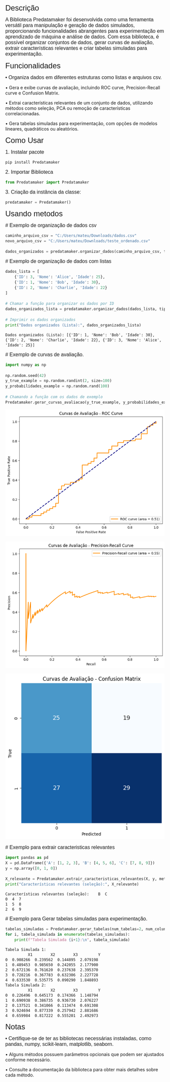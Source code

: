 <span style="font-family: 'Ariel', sans-serif; font-size: 24px;">Descrição</span>



<span style="font-family: 'Ariel', sans-serif; font-size: 16px;">A Biblioteca Predatamaker foi desenvolvida como uma ferramenta versátil para manipulação e geração de dados simulados, proporcionando funcionalidades abrangentes para experimentação em aprendizado de máquina e análise de dados. Com essa biblioteca, é possível organizar conjuntos de dados, gerar curvas de avaliação, extrair características relevantes e criar tabelas simuladas para experimentação.</span>

<span style="font-family: 'Ariel', sans-serif; font-size: 24px;">Funcionalidades</span>




<span style="font-family: 'Ariel', sans-serif; font-size: 16px;">• Organiza dados em diferentes estruturas como listas e arquivos csv.

• Gera e exibe curvas de avaliação, incluindo ROC curve, Precision-Recall curve e Confusion Matrix.

• Extrai características relevantes de um conjunto de dados, utilizando métodos como seleção, PCA ou remoção de características correlacionadas.

• Gera tabelas simuladas para experimentação, com opções de modelos lineares, quadráticos ou aleatórios.</span>

<span style="font-family: 'Ariel', sans-serif; font-size: 24px;">Como Usar</span>

<span style="font-family: 'Ariel', sans-serif; font-size: 16px;">1. Instalar pacote</span>

```python
pip install Predatamaker
```

<span style="font-family: 'Ariel', sans-serif; font-size: 16px;">2. Importar Biblioteca</span>


```python
from Predatamaker import Predatamaker
```

<span style="font-family: 'Ariel', sans-serif; font-size: 16px;">3. Criação da instância da classe:</span>





```python
predatamaker = Predatamaker()
```

<span style="font-family: 'Ariel', sans-serif; font-size: 24px;">Usando metodos</span>

<span style="font-family: 'Ariel', sans-serif; font-size: 16px;"># Exemplo de organização de dados csv</span>


```python
caminho_arquivo_csv = "C:/Users/mateu/Downloads/dados.csv"
novo_arquivo_csv = "C:/Users/mateu/Downloads/teste_ordenado.csv"

dados_organizados = predatamaker.organizar_dados(caminho_arquivo_csv, tipo_estrutura='csv', chave_ordenacao='IDADE',novo_arquivo=novo_arquivo_csv)
```

<span style="font-family: 'Ariel', sans-serif; font-size: 16px;"># Exemplo de organização de dados com listas</span>


```python
dados_lista = [
    {'ID': 3, 'Nome': 'Alice', 'Idade': 25},
    {'ID': 1, 'Nome': 'Bob', 'Idade': 30},
    {'ID': 2, 'Nome': 'Charlie', 'Idade': 22}
]

# Chamar a função para organizar os dados por ID
dados_organizados_lista = predatamaker.organizar_dados(dados_lista, tipo_estrutura='lista', chave_ordenacao='ID')

# Imprimir os dados organizados
print("Dados organizados (Lista):", dados_organizados_lista)
```

    Dados organizados (Lista): [{'ID': 1, 'Nome': 'Bob', 'Idade': 30}, {'ID': 2, 'Nome': 'Charlie', 'Idade': 22}, {'ID': 3, 'Nome': 'Alice', 'Idade': 25}]
    

<span style="font-family: 'Ariel', sans-serif; font-size: 16px;"># Exemplo de curvas de avaliação.</span>


```python
import numpy as np

np.random.seed(42)
y_true_example = np.random.randint(2, size=100)
y_probabilidades_example = np.random.rand(100)

# Chamando a função com os dados de exemplo
Predatamaker.gerar_curvas_avaliacao(y_true_example, y_probabilidades_example)
```


    
![png](README_files/README_15_0.png)
    



    
![png](README_files/README_15_1.png)
    



    
![png](README_files/README_15_2.png)
    


<span style="font-family: 'Ariel', sans-serif; font-size: 16px;"># Exemplo para extrair caracteristicas relevantes</span>


```python
import pandas as pd
X = pd.DataFrame({'A': [1, 2, 3], 'B': [4, 5, 6], 'C': [7, 8, 9]})
y = np.array([0, 1, 0])

X_relevante = Predatamaker.extrair_caracteristicas_relevantes(X, y, metodo='selecao', k=2)
print("Características relevantes (seleção):", X_relevante)
```

    Características relevantes (seleção):    B  C
    0  4  7
    1  5  8
    2  6  9
    

<span style="font-family: 'Ariel', sans-serif; font-size: 16px;"># Exemplo para Gerar tabelas simuladas para experimentação.</span>


```python
tabelas_simuladas = Predatamaker.gerar_tabelas(num_tabelas=2, num_colunas=3, num_amostras=5, modelo='linear', coeficientes=[2, 1, 0.5])
for i, tabela_simulada in enumerate(tabelas_simuladas):
    print(f"Tabela Simulada {i+1}:\n", tabela_simulada)
```

    Tabela Simulada 1:
              X1        X2        X3         Y
    0  0.908266  0.239562  0.144895  2.079198
    1  0.489453  0.985650  0.242055  2.177900
    2  0.672136  0.761620  0.237638  2.395370
    3  0.728216  0.367783  0.632306  2.227728
    4  0.633530  0.535775  0.090290  1.848893
    Tabela Simulada 2:
              X1        X2        X3         Y
    0  0.226496  0.645173  0.174366  1.148794
    1  0.690938  0.386735  0.936730  2.076227
    2  0.137521  0.341066  0.113474  0.691308
    3  0.924694  0.877339  0.257942  2.881686
    4  0.659984  0.817222  0.555201  2.492973
    

<span style="font-family: 'Ariel', sans-serif; font-size: 24px;">Notas</span>

<span style="font-family: 'Ariel', sans-serif; font-size: 16px;">• Certifique-se de ter as bibliotecas necessárias instaladas, como pandas, numpy, scikit-learn, matplotlib, seaborn.

• Alguns métodos possuem parâmetros opcionais que podem ser ajustados conforme necessário.

• Consulte a documentação da biblioteca para obter mais detalhes sobre cada método.</span>
